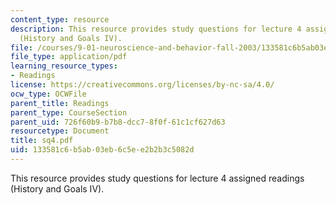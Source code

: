 ```yaml
---
content_type: resource
description: This resource provides study questions for lecture 4 assigned readings
  (History and Goals IV).
file: /courses/9-01-neuroscience-and-behavior-fall-2003/133581c6b5ab03eb6c5ee2b2b3c5082d_sq4.pdf
file_type: application/pdf
learning_resource_types:
- Readings
license: https://creativecommons.org/licenses/by-nc-sa/4.0/
ocw_type: OCWFile
parent_title: Readings
parent_type: CourseSection
parent_uid: 726f60b9-b7b8-dcc7-8f0f-61c1cf627d63
resourcetype: Document
title: sq4.pdf
uid: 133581c6-b5ab-03eb-6c5e-e2b2b3c5082d
---
```

This resource provides study questions for lecture 4 assigned readings (History and Goals IV).